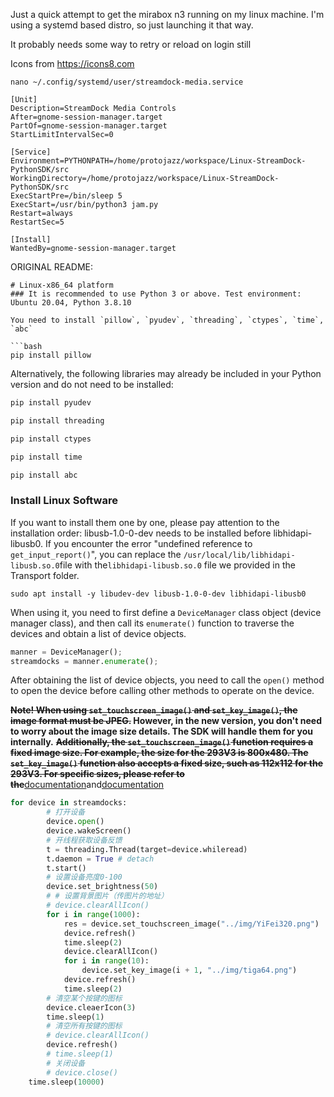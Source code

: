 Just a quick attempt to get the mirabox n3 running on my linux machine. 
I'm using a systemd based distro, so just launching it that way. 

It probably needs some way to retry or reload on login still


Icons from https://icons8.com



`nano ~/.config/systemd/user/streamdock-media.service `

```
[Unit]
Description=StreamDock Media Controls
After=gnome-session-manager.target
PartOf=gnome-session-manager.target
StartLimitIntervalSec=0

[Service]
Environment=PYTHONPATH=/home/protojazz/workspace/Linux-StreamDock-PythonSDK/src
WorkingDirectory=/home/protojazz/workspace/Linux-StreamDock-PythonSDK/src
ExecStartPre=/bin/sleep 5
ExecStart=/usr/bin/python3 jam.py
Restart=always
RestartSec=5

[Install]
WantedBy=gnome-session-manager.target
```


ORIGINAL README: 

```
# Linux-x86_64 platform
### It is recommended to use Python 3 or above. Test environment: Ubuntu 20.04, Python 3.8.10

You need to install `pillow`, `pyudev`, `threading`, `ctypes`, `time`, `abc`

```bash
pip install pillow
```

Alternatively, the following libraries may already be included in your Python version and do not need to be installed:

```bash
pip install pyudev
```
```bash
pip install threading
```
```bash
pip install ctypes
```
```bash
pip install time
```
```bash
pip install abc
```

### Install Linux Software

If you want to install them one by one, please pay attention to the installation order: libusb-1.0-0-dev needs to be installed before libhidapi-libusb0.
If you encounter the error "undefined reference to `get_input_report()`", you can replace the `/usr/local/lib/libhidapi-libusb.so.0`file with the`libhidapi-libusb.so.0` file we provided in the Transport folder.

```
sudo apt install -y libudev-dev libusb-1.0-0-dev libhidapi-libusb0
```

When using it, you need to first define a `DeviceManager` class object (device manager class), and then call its `enumerate()` function to traverse the devices and obtain a list of device objects.

```py
manner = DeviceManager();
streamdocks = manner.enumerate();
```

After obtaining the list of device objects, you need to call the `open()` method to open the device before calling other methods to operate on the device.

**~~Note! When using `set_touchscreen_image()` and `set_key_image()`, the image format must be JPEG.~~ **However**, in the new version, you don't need to worry about the image size details. The SDK will handle them for you internally.**
**~~Additionally, the `set_touchscreen_image()` function requires a fixed image size. For example, the size for the 293V3 is 800x480. The `set_key_image()` function also accepts a fixed size, such as 112x112 for the 293V3. For specific sizes, please refer to the~~**[documentation](https://creator.key123.vip/en/windows/websocket/events-sent.html#setkeyimg)and[documentation](https://creator.key123.vip/en/windows/websocket/events-sent.html#setbackgroundimg)

```py
for device in streamdocks:
        # 打开设备
        device.open()
        device.wakeScreen()
        # 开线程获取设备反馈
        t = threading.Thread(target=device.whileread)
        t.daemon = True # detach
        t.start()
        # 设置设备亮度0-100
        device.set_brightness(50)
        # # 设置背景图片（传图片的地址）
        # device.clearAllIcon()
        for i in range(1000):
            res = device.set_touchscreen_image("../img/YiFei320.png")
            device.refresh()
            time.sleep(2)
            device.clearAllIcon()
            for i in range(10):
                device.set_key_image(i + 1, "../img/tiga64.png")
            device.refresh()
            time.sleep(2)
        # 清空某个按键的图标
        device.cleaerIcon(3)
        time.sleep(1)
        # 清空所有按键的图标
        # device.clearAllIcon()
        device.refresh()
        # time.sleep(1)
        # 关闭设备
        # device.close()
    time.sleep(10000)
```
